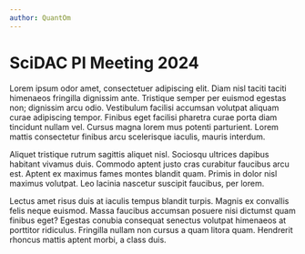 ```yaml
---
author: QuantOm
---
```


# SciDAC PI Meeting 2024

Lorem ipsum odor amet, consectetuer adipiscing elit.
Diam nisl taciti taciti himenaeos fringilla dignissim ante.
Tristique semper per euismod egestas non; dignissim arcu odio.
Vestibulum facilisi accumsan volutpat aliquam curae adipiscing tempor.
Finibus eget facilisi pharetra curae porta diam tincidunt nullam vel.
Cursus magna lorem mus potenti parturient.
Lorem mattis consectetur finibus arcu scelerisque iaculis, mauris interdum.

Aliquet tristique rutrum sagittis aliquet nisl.
Sociosqu ultrices dapibus habitant vivamus duis.
Commodo aptent justo cras curabitur faucibus arcu est.
Aptent ex maximus fames montes blandit quam.
Primis in dolor nisl maximus volutpat.
Leo lacinia nascetur suscipit faucibus, per lorem.

Lectus amet risus duis at iaculis tempus blandit turpis.
Magnis ex convallis felis neque euismod.
Massa faucibus accumsan posuere nisi dictumst quam finibus eget? Egestas conubia consequat senectus volutpat himenaeos at porttitor ridiculus.
Fringilla nullam non cursus a quam litora quam.
Hendrerit rhoncus mattis aptent morbi, a class duis.
